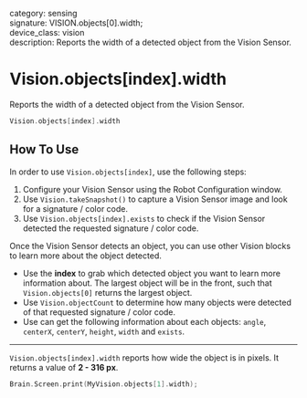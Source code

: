 category: sensing  
signature: VISION.objects[0].width;  
device_class: vision  
description: Reports the width of a detected object from the Vision Sensor.

# Vision.objects[index].width

Reports the width of a detected object from the Vision Sensor.

```cpp
Vision.objects[index].width
```

## How To Use

In order to use `Vision.objects[index]`, use the following steps:

1. Configure your Vision Sensor using the Robot Configuration window.
2. Use `Vision.takeSnapshot()` to capture a Vision Sensor image and look for a signature / color code.
3. Use `Vision.objects[index].exists` to check if the Vision Sensor detected the requested signature / color code. 

Once the Vision Sensor detects an object, you can use other Vision blocks to learn more about the object detected. 

* Use the **index** to grab which detected object you want to learn more information about. The largest object will be in the front, such that `Vision.objects[0]` returns the largest object.
* Use `Vision.objectCount` to determine how many objects were detected of that requested signature / color code.
* Use can get the following information about each objects: `angle`, `centerX`, `centerY`, `height`, `width` and `exists`.

---

`Vision.objects[index].width` reports how wide the object is in pixels. It returns a value of **2 - 316 px**.

```cpp
Brain.Screen.print(MyVision.objects[1].width);
```

<advanced>
</advanced>
